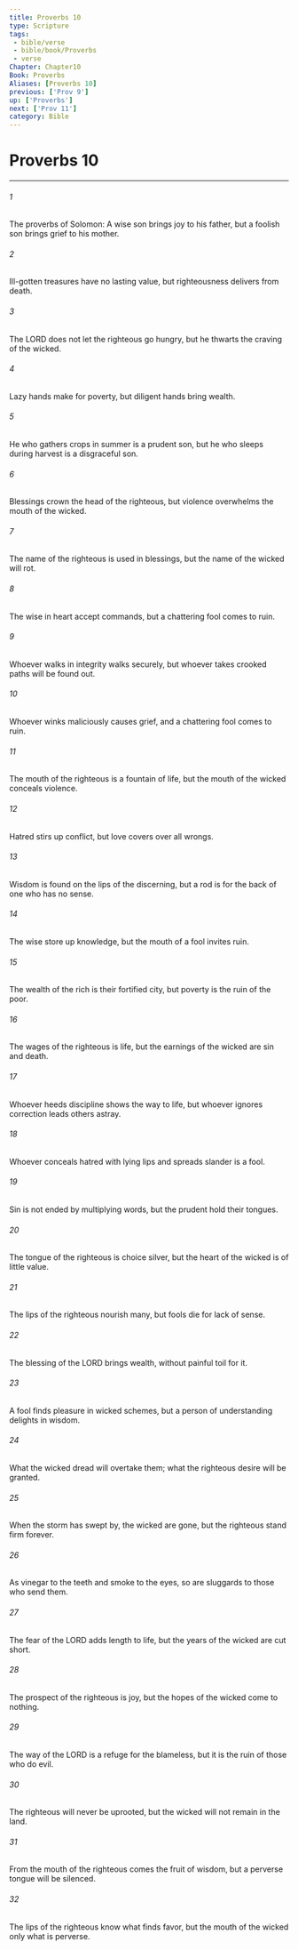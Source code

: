 ```yaml
---
title: Proverbs 10
type: Scripture
tags:
 - bible/verse
 - bible/book/Proverbs
 - verse
Chapter: Chapter10
Book: Proverbs
Aliases: [Proverbs 10]
previous: ['Prov 9']
up: ['Proverbs']
next: ['Prov 11']
category: Bible
---
```

# Proverbs 10

***


###### 1 
The proverbs of Solomon: A wise son brings joy to his father, but a foolish son brings grief to his mother. 

###### 2 
Ill-gotten treasures have no lasting value, but righteousness delivers from death. 

###### 3 
The LORD does not let the righteous go hungry, but he thwarts the craving of the wicked. 

###### 4 
Lazy hands make for poverty, but diligent hands bring wealth. 

###### 5 
He who gathers crops in summer is a prudent son, but he who sleeps during harvest is a disgraceful son. 

###### 6 
Blessings crown the head of the righteous, but violence overwhelms the mouth of the wicked. 

###### 7 
The name of the righteous is used in blessings, but the name of the wicked will rot. 

###### 8 
The wise in heart accept commands, but a chattering fool comes to ruin. 

###### 9 
Whoever walks in integrity walks securely, but whoever takes crooked paths will be found out. 

###### 10 
Whoever winks maliciously causes grief, and a chattering fool comes to ruin. 

###### 11 
The mouth of the righteous is a fountain of life, but the mouth of the wicked conceals violence. 

###### 12 
Hatred stirs up conflict, but love covers over all wrongs. 

###### 13 
Wisdom is found on the lips of the discerning, but a rod is for the back of one who has no sense. 

###### 14 
The wise store up knowledge, but the mouth of a fool invites ruin. 

###### 15 
The wealth of the rich is their fortified city, but poverty is the ruin of the poor. 

###### 16 
The wages of the righteous is life, but the earnings of the wicked are sin and death. 

###### 17 
Whoever heeds discipline shows the way to life, but whoever ignores correction leads others astray. 

###### 18 
Whoever conceals hatred with lying lips and spreads slander is a fool. 

###### 19 
Sin is not ended by multiplying words, but the prudent hold their tongues. 

###### 20 
The tongue of the righteous is choice silver, but the heart of the wicked is of little value. 

###### 21 
The lips of the righteous nourish many, but fools die for lack of sense. 

###### 22 
The blessing of the LORD brings wealth, without painful toil for it. 

###### 23 
A fool finds pleasure in wicked schemes, but a person of understanding delights in wisdom. 

###### 24 
What the wicked dread will overtake them; what the righteous desire will be granted. 

###### 25 
When the storm has swept by, the wicked are gone, but the righteous stand firm forever. 

###### 26 
As vinegar to the teeth and smoke to the eyes, so are sluggards to those who send them. 

###### 27 
The fear of the LORD adds length to life, but the years of the wicked are cut short. 

###### 28 
The prospect of the righteous is joy, but the hopes of the wicked come to nothing. 

###### 29 
The way of the LORD is a refuge for the blameless, but it is the ruin of those who do evil. 

###### 30 
The righteous will never be uprooted, but the wicked will not remain in the land. 

###### 31 
From the mouth of the righteous comes the fruit of wisdom, but a perverse tongue will be silenced. 

###### 32 
The lips of the righteous know what finds favor, but the mouth of the wicked only what is perverse. 
